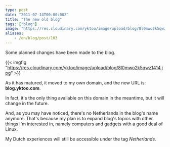 ```yaml
---
type: post
date: "2011-07-14T00:00:00Z"
title: "The new old blog"
tags: ["blog"]
image: "https://res.cloudinary.com/yktoo/image/upload/blog/8l0mwo2k5qwz1414.jpg"
aliases:
    - /en/blog/post/103
---
```


Some planned changes have been made to the blog.

{{< imgfig "https://res.cloudinary.com/yktoo/image/upload/blog/8l0mwo2k5qwz1414.jpg" >}}

As it has matured, it moved to my own domain, and the new URL is: **blog.yktoo.com**.

<!--more-->

In fact, it's the only thing available on this domain in the meantime, but it will change in the future.

And, as you may have noticed, there's no Netherlands in the blog's name anymore. That's because my plan is to expand blog's topics with other things I'm interested in, namely computers and gadgets with a good deal of Linux.

My Dutch experiences will still be accessible under the tag *Netherlands*.
